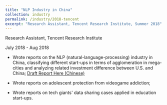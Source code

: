 ```yaml
---
title: "NLP Industry in China"
collection: industry
permalink: /industry/2018-tencent
excerpt: "Research Assistant, Tencent Research Institute, Summer 2018"
---
```


Research Assistant, Tencent Research Institute

July 2018 - Aug 2018


- Wrote reports on the NLP (natural-language-processing) industry in China, classifying different start-ups in terms of
agglomeration in mega-cities and analyzing related investment difference between U.S. and China;
  [Draft Report Here (Chinese)](https://ginxiaojinzheng.github.io/files/NLP-report-tencent.pdf)

- Wrote reports on adolescent protection from videogame addiction;
- Wrote reports on tech giants' data sharing cases applied in education start-ups.

